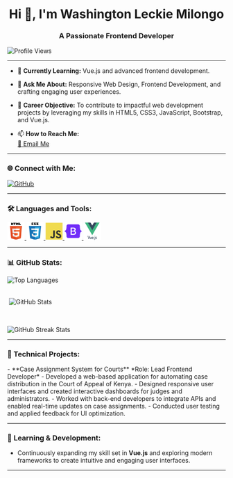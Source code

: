 <h1 align="center">Hi 👋, I'm Washington Leckie Milongo</h1>
<h3 align="center">A Passionate Frontend Developer</h3>

<p align="left"> <img src="https://komarev.com/ghpvc/?username=washington-leckie-milongo-jr&label=Profile%20views&color=0e75b6&style=flat" alt="Profile Views" /> </p>

---

- 🌱 **Currently Learning:** Vue.js and advanced frontend development.  

- 💬 **Ask Me About:** Responsive Web Design, Frontend Development, and crafting engaging user experiences.  

- 🎯 **Career Objective:** To contribute to impactful web development projects by leveraging my skills in HTML5, CSS3, JavaScript, Bootstrap, and Vue.js.  

- 📫 **How to Reach Me:**  
  [📧 Email Me](mailto:washingtonleckie74@gmail.com)  

---

<h3 align="left">🌐 Connect with Me:</h3>
<p align="left">
<!-- <a href="https://www.linkedin.com/in/your-linkedin-profile" target="_blank">
  <img src="https://www.vectorlogo.zone/logos/linkedin/linkedin-icon.svg" alt="LinkedIn" width="40" height="40" />
</a> -->
<a href="https://github.com/washington-leckie-milongo-jr" target="_blank">
  <img src="https://www.vectorlogo.zone/logos/github/github-icon.svg" alt="GitHub" width="40" height="40" />
</a>
</p>

---

<h3 align="left">🛠️ Languages and Tools:</h3>
<p align="left">
  <a href="https://www.w3.org/html/" target="_blank" rel="noreferrer">
    <img src="https://raw.githubusercontent.com/devicons/devicon/master/icons/html5/html5-original-wordmark.svg" alt="HTML5" width="40" height="40" />
  </a>
  <a href="https://www.w3schools.com/css/" target="_blank" rel="noreferrer">
    <img src="https://raw.githubusercontent.com/devicons/devicon/master/icons/css3/css3-original-wordmark.svg" alt="CSS3" width="40" height="40" />
  </a>
  <a href="https://www.javascript.com/" target="_blank" rel="noreferrer">
    <img src="https://raw.githubusercontent.com/devicons/devicon/master/icons/javascript/javascript-original.svg" alt="JavaScript" width="40" height="40" />
  </a>
  <a href="https://getbootstrap.com/" target="_blank" rel="noreferrer">
    <img src="https://raw.githubusercontent.com/devicons/devicon/master/icons/bootstrap/bootstrap-plain.svg" alt="Bootstrap" width="40" height="40" />
  </a>
  <a href="https://vuejs.org/" target="_blank" rel="noreferrer">
    <img src="https://raw.githubusercontent.com/devicons/devicon/master/icons/vuejs/vuejs-original-wordmark.svg" alt="Vue.js" width="40" height="40" />
  </a>
</p>

---

<h3 align="left">📊 GitHub Stats:</h3>
<p><img align="left" src="https://github-readme-stats.vercel.app/api/top-langs?username=washington-leckie-milongo-jr&show_icons=true&locale=en&layout=compact" alt="Top Languages" /></p>
<br><br>
<p>&nbsp;<img align="center" src="https://github-readme-stats.vercel.app/api?username=washington-leckie-milongo-jr&show_icons=true&locale=en" alt="GitHub Stats" /></p>
<br>
<p><img align="center" src="https://github-readme-streak-stats.herokuapp.com/?user=washington-leckie-milongo-jr&" alt="GitHub Streak Stats" /></p>

---

<h3 align="left">📂 Technical Projects:</h3>
- **Case Assignment System for Courts**  
  *Role: Lead Frontend Developer*  
  - Developed a web-based application for automating case distribution in the Court of Appeal of Kenya.  
  - Designed responsive user interfaces and created interactive dashboards for judges and administrators.  
  - Worked with back-end developers to integrate APIs and enabled real-time updates on case assignments.  
  - Conducted user testing and applied feedback for UI optimization.  

---

### 🌱 **Learning & Development:**  
- Continuously expanding my skill set in **Vue.js** and exploring modern frameworks to create intuitive and engaging user interfaces.  

---
